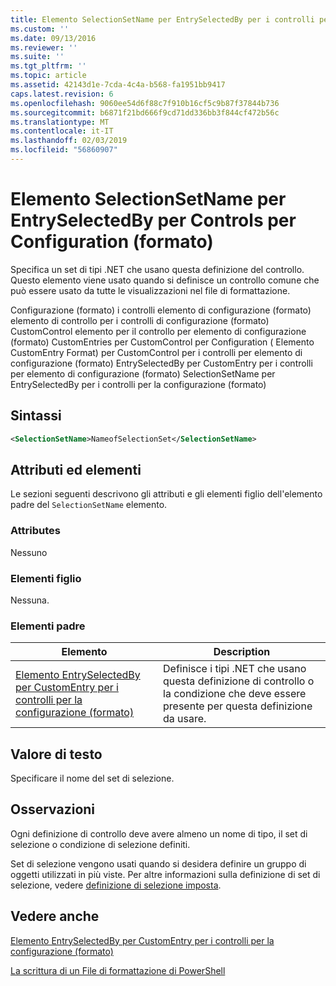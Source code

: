 ```yaml
---
title: Elemento SelectionSetName per EntrySelectedBy per i controlli per la configurazione (formato) | Microsoft Docs
ms.custom: ''
ms.date: 09/13/2016
ms.reviewer: ''
ms.suite: ''
ms.tgt_pltfrm: ''
ms.topic: article
ms.assetid: 42143d1e-7cda-4c4a-b568-fa1951bb9417
caps.latest.revision: 6
ms.openlocfilehash: 9060ee54d6f88c7f910b16cf5c9b87f37844b736
ms.sourcegitcommit: b6871f21bd666f9cd71dd336bb3f844cf472b56c
ms.translationtype: MT
ms.contentlocale: it-IT
ms.lasthandoff: 02/03/2019
ms.locfileid: "56860907"
---
```

# <a name="selectionsetname-element-for-entryselectedby-for-controls-for-configuration-format"></a>Elemento SelectionSetName per EntrySelectedBy per Controls per Configuration (formato)

Specifica un set di tipi .NET che usano questa definizione del controllo. Questo elemento viene usato quando si definisce un controllo comune che può essere usato da tutte le visualizzazioni nel file di formattazione.

Configurazione (formato) i controlli elemento di configurazione (formato) elemento di controllo per i controlli di configurazione (formato) CustomControl elemento per il controllo per elemento di configurazione (formato) CustomEntries per CustomControl per Configuration ( Elemento CustomEntry Format) per CustomControl per i controlli per elemento di configurazione (formato) EntrySelectedBy per CustomEntry per i controlli per elemento di configurazione (formato) SelectionSetName per EntrySelectedBy per i controlli per la configurazione (formato)

## <a name="syntax"></a>Sintassi

```xml
<SelectionSetName>NameofSelectionSet</SelectionSetName>

```

## <a name="attributes-and-elements"></a>Attributi ed elementi

Le sezioni seguenti descrivono gli attributi e gli elementi figlio dell'elemento padre del `SelectionSetName` elemento.

### <a name="attributes"></a>Attributes

Nessuno

### <a name="child-elements"></a>Elementi figlio

Nessuna.

### <a name="parent-elements"></a>Elementi padre

|Elemento|Description|
|-------------|-----------------|
|[Elemento EntrySelectedBy per CustomEntry per i controlli per la configurazione (formato)](./entryselectedby-element-for-customentry-for-controls-for-configuration-format.md)|Definisce i tipi .NET che usano questa definizione di controllo o la condizione che deve essere presente per questa definizione da usare.|

## <a name="text-value"></a>Valore di testo

Specificare il nome del set di selezione.

## <a name="remarks"></a>Osservazioni

Ogni definizione di controllo deve avere almeno un nome di tipo, il set di selezione o condizione di selezione definiti.

Set di selezione vengono usati quando si desidera definire un gruppo di oggetti utilizzati in più viste. Per altre informazioni sulla definizione di set di selezione, vedere [definizione di selezione imposta](./defining-selection-sets.md).

## <a name="see-also"></a>Vedere anche

[Elemento EntrySelectedBy per CustomEntry per i controlli per la configurazione (formato)](./entryselectedby-element-for-customentry-for-controls-for-configuration-format.md)

[La scrittura di un File di formattazione di PowerShell](./writing-a-powershell-formatting-file.md)
